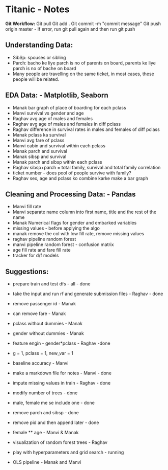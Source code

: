 # Titanic - Notes


**Git Workflow:**
Git pull <remote url>
Git add . 
Git commit -m "commit message"
Git push origin master - If error, run git pull again and then run git push 


## Understanding Data:
- SibSp: spouses or sibling
- Parch: bacho ke liye parch is no of parents on board, parents ke liye parch is no of bache on board
- Many people are travelling on the same ticket, in most cases, these people will be related.

## EDA Data: - Matplotlib, Seaborn
- Manak bar graph of place of boarding for each pclass
- Manvi survival vs gender and age 
- Raghav avg age of males and females
- Raghav avg age of males and females in diff pclass
- Raghav difference in survival rates in males and females of diff pclass
- Manak pclass ka survival
- Manvi avg fare of pclass
- Manvi cabin and survival within each pclass
- Manak parch and survival 
- Manak sibsp and survival
- Manak parch and sibsp within each pclass
- Raghav sibsp+parch = total family, survival and total family correlation 
- ticket number - does pool of people survive with family?
- Raghav sex, age and pclass ko combine karke make a bar graph

## Cleaning and Processing Data: - Pandas
- Manvi fill rate
- Manvi separate name column into first name, title and the rest of the name 
- Manak Numerical flags for gender and embarked variables
- missing values - before applying the algo 
- manak remove the col with low fill rate, remove missing values
- raghav pipeline random forest
- manvi pipeline random forest - confusion matrix
- age fill rate and fare fill rate
 - tracker for d/f models

## Suggestions: 
- prepare train and test dfs - all - done
- take the input and run rf and generate submission files - Raghav - done
- remove passenger id - Manak
- can remove fare - Manak
- pclass without dummies - Manak
- gender without dummies - Manak
- feature engin - gender*pclass - Raghav -done
- g = 1, pclass = 1, new_var = 1
- baseline accuracy - Manvi
- make a markdown file for notes - Manvi - done
- impute missing values in train - Raghav - done
- modify number of trees - done

- male, female me se include one - done
- remove parch and sibsp - done
- remove pid and then append later - done

- female ** age - Manvi & Manak
- visualization of random forest trees - Raghav
- play with hyperparameters and grid search - running
- OLS pipeline - Manak and Manvi












